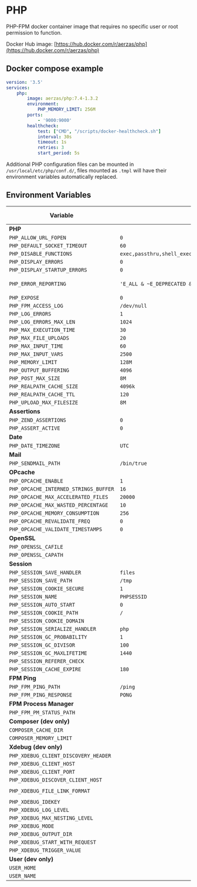 # PHP

PHP-FPM docker container image that requires no specific user or root permission to function.

Docker Hub image: [https://hub.docker.com/r/aerzas/php](https://hub.docker.com/r/aerzas/php)

## Docker compose example

```yaml
version: '3.5'
services:
    php:
        image: aerzas/php:7.4-1.3.2
        environment:
            PHP_MEMORY_LIMIT: 256M
        ports:
            - '9000:9000'
        healthcheck:
            test: ["CMD", "/scripts/docker-healthcheck.sh"]
            interval: 30s
            timeout: 1s
            retries: 3
            start_period: 5s
```

Additional PHP configuration files can be mounted in `/usr/local/etc/php/conf.d/`, files mounted as `.tmpl` will have
their environment variables automatically replaced.

## Environment Variables

| Variable | Default value (base)  | Default value (dev)
| --- | --- | ---
| **PHP**
| `PHP_ALLOW_URL_FOPEN` | `0` | `1`
| `PHP_DEFAULT_SOCKET_TIMEOUT` | `60` | `60`
| `PHP_DISABLE_FUNCTIONS` | `exec,passthru,shell_exec,system,proc_open,popen,parse_ini_file,show_source`
| `PHP_DISPLAY_ERRORS` | `0` | `0`
| `PHP_DISPLAY_STARTUP_ERRORS` | `0` | `0`
| `PHP_ERROR_REPORTING` | `'E_ALL & ~E_DEPRECATED & ~E_STRICT'` | `'E_ALL & ~E_DEPRECATED & ~E_STRICT'`
| `PHP_EXPOSE` | `0` | `0`
| `PHP_FPM_ACCESS_LOG` | `/dev/null` | `/dev/null`
| `PHP_LOG_ERRORS` | `1` | `1`
| `PHP_LOG_ERRORS_MAX_LEN` | `1024` | `1024`
| `PHP_MAX_EXECUTION_TIME` | `30` | `30`
| `PHP_MAX_FILE_UPLOADS` | `20` | `20`
| `PHP_MAX_INPUT_TIME` | `60` | `60`
| `PHP_MAX_INPUT_VARS` | `2500` | `2500`
| `PHP_MEMORY_LIMIT` | `128M` | `128M`
| `PHP_OUTPUT_BUFFERING` | `4096` | `4096`
| `PHP_POST_MAX_SIZE` | `8M` | `8M`
| `PHP_REALPATH_CACHE_SIZE` | `4096k` | `4096k`
| `PHP_REALPATH_CACHE_TTL` | `120` | `120`
| `PHP_UPLOAD_MAX_FILESIZE` | `8M` | `8M`
| **Assertions**
| `PHP_ZEND_ASSERTIONS` | `0` | `0`
| `PHP_ASSERT_ACTIVE` | `0` | `0`
| **Date**
| `PHP_DATE_TIMEZONE` | `UTC` | `UTC`
| **Mail**
| `PHP_SENDMAIL_PATH` | `/bin/true` | `/bin/true`
| **OPcache**
| `PHP_OPCACHE_ENABLE` | `1` | `1`
| `PHP_OPCACHE_INTERNED_STRINGS_BUFFER` | `16` | `16`
| `PHP_OPCACHE_MAX_ACCELERATED_FILES` | `20000` | `20000`
| `PHP_OPCACHE_MAX_WASTED_PERCENTAGE` | `10` | `10`
| `PHP_OPCACHE_MEMORY_CONSUMPTION` | `256` | `256`
| `PHP_OPCACHE_REVALIDATE_FREQ` | `0` | `0`
| `PHP_OPCACHE_VALIDATE_TIMESTAMPS` | `0` | `1`
| **OpenSSL**
| `PHP_OPENSSL_CAFILE` |
| `PHP_OPENSSL_CAPATH` |
| **Session**
| `PHP_SESSION_SAVE_HANDLER` | `files` | `files`
| `PHP_SESSION_SAVE_PATH` | `/tmp` | `/tmp`
| `PHP_SESSION_COOKIE_SECURE` | `1` | `1`
| `PHP_SESSION_NAME` | `PHPSESSID` | `PHPSESSID`
| `PHP_SESSION_AUTO_START` | `0` | `0`
| `PHP_SESSION_COOKIE_PATH` | `/` | `/`
| `PHP_SESSION_COOKIE_DOMAIN` |
| `PHP_SESSION_SERIALIZE_HANDLER` | `php` | `php`
| `PHP_SESSION_GC_PROBABILITY` | `1` | `1`
| `PHP_SESSION_GC_DIVISOR` | `100` | `100`
| `PHP_SESSION_GC_MAXLIFETIME` | `1440` | `1440`
| `PHP_SESSION_REFERER_CHECK` |
| `PHP_SESSION_CACHE_EXPIRE` | `180` | `180`
| **FPM Ping**
| `PHP_FPM_PING_PATH` | `/ping` | `/ping`
| `PHP_FPM_PING_RESPONSE` | `PONG` | `PONG`
| **FPM Process Manager**
| `PHP_FPM_PM_STATUS_PATH` |
| **Composer (dev only)**
| `COMPOSER_CACHE_DIR` | | `/tmp`
| `COMPOSER_MEMORY_LIMIT` | | `256M`
| **Xdebug (dev only)**
| `PHP_XDEBUG_CLIENT_DISCOVERY_HEADER` |
| `PHP_XDEBUG_CLIENT_HOST` | | `localhost`
| `PHP_XDEBUG_CLIENT_PORT` | | `9000`
| `PHP_XDEBUG_DISCOVER_CLIENT_HOST` | | `true`
| `PHP_XDEBUG_FILE_LINK_FORMAT` | | `"phpstorm://open?file=%f&line=%l"`
| `PHP_XDEBUG_IDEKEY` |
| `PHP_XDEBUG_LOG_LEVEL` | | `3`
| `PHP_XDEBUG_MAX_NESTING_LEVEL` | | `256`
| `PHP_XDEBUG_MODE` | | `off`
| `PHP_XDEBUG_OUTPUT_DIR` | | `/tmp`
| `PHP_XDEBUG_START_WITH_REQUEST` | | `default`
| `PHP_XDEBUG_TRIGGER_VALUE` |
| **User (dev only)**
| `USER_HOME` | | `/tmp`
| `USER_NAME` | | `docker`
